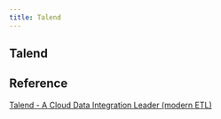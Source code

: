 ```yaml
---
title: Talend
---
```


## Talend


## Reference
[Talend - A Cloud Data Integration Leader (modern ETL)](https://www.talend.com/)
